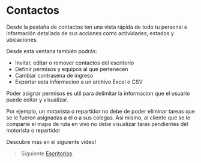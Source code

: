 # Contactos 

Desde la pestaña de contactos ten una vista rápida de todo tu personal e información detallada de sus acciones como actividades, estados y ubicaciones. 

Desde esta ventana también podrás:

- Invitar, editar o remover contactos del escritorio 
- Definir permisos y equipos al que pertenecen 
- Cambiar contrasena de ingreso
- Exportar esta informacion a un archivo Excel o CSV

Poder asignar permisos es util para delimitar la informacion que el usuario puede editar y visualizar. 

Por ejemplo, un motorista o repartidor no debe de poder eliminar tareas que se le fueron asignadas a el o a sus colegas. Asi mismo, al cliente que se le comparte el mapa de ruta en vivo no debe visualizar taras pendientes del motorista o repartidor

Descubre mas en el siguiente video! 

> Siguiente [Escritorios](https://stackedit.io/).
<!--stackedit_data:
eyJoaXN0b3J5IjpbOTczMTM2Mjk3XX0=
-->